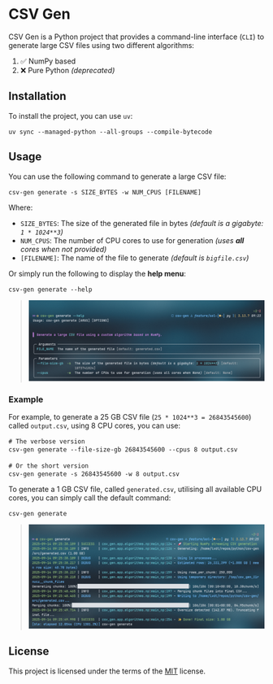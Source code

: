 # CSV Gen

CSV Gen is a Python project that provides a command-line interface (`CLI`) to generate large CSV files using two different algorithms:

1. ✅ NumPy based
2. ❌ Pure Python _(deprecated)_

## Installation

To install the project, you can use `uv`:

```shell
uv sync --managed-python --all-groups --compile-bytecode
```

## Usage

You can use the following command to generate a large CSV file:

```shell
csv-gen generate -s SIZE_BYTES -w NUM_CPUS [FILENAME]
```

Where:

- `SIZE_BYTES`: The size of the generated file in bytes _(default is a gigabyte: `1 * 1024**3`)_
- `NUM_CPUS`: The number of CPU cores to use for generation _(uses **all** cores when not provided)_
- `[FILENAME]`: The name of the file to generate _(default is `bigfile.csv`)_

Or simply run the following to display the **help menu**:

```shell
csv-gen generate --help
```

> ![Help Example](src/csv_gen/static/help.png)

### Example

For example, to generate a 25 GB CSV file (`25 * 1024**3 = 26843545600`) called `output.csv`, using 8 CPU cores, you can use:

```shell
# The verbose version
csv-gen generate --file-size-gb 26843545600 --cpus 8 output.csv

# Or the short version
csv-gen generate -s 26843545600 -w 8 output.csv
```

To generate a 1 GB CSV file, called `generated.csv`, utilising all available CPU cores, you can simply call the default command:

```shell
csv-gen generate
```

> ![Generate Default](src/csv_gen/static/generate.png)

## License

This project is licensed under the terms of the [MIT](LICENSE) license.
